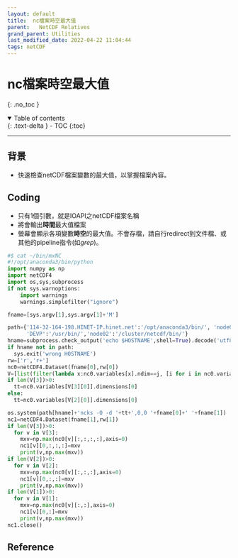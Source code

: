 ```yaml
---
layout: default
title:  nc檔案時空最大值
parent:   NetCDF Relatives
grand_parent: Utilities
last_modified_date: 2022-04-22 11:04:44
tags: netCDF
---
```

# nc檔案時空最大值
{: .no_toc }

<details open markdown="block">
  <summary>
    Table of contents
  </summary>
  {: .text-delta }
- TOC
{:toc}
</details>

---
## 背景
- 快速檢查netCDF檔案變數的最大值，以掌握檔案內容。

## Coding
- 只有1個引數，就是IOAPI之netCDF檔案名稱
- 將會輸出**時間**最大值檔案
- 螢幕會顯示各項變數**時空**的最大值。不會存檔，請自行redirect到文件檔、或其他的pipeline指令(如*grep*)。

```python
#$ cat ~/bin/mxNC
#!/opt/anaconda3/bin/python
import numpy as np
import netCDF4
import os,sys,subprocess
if not sys.warnoptions:
    import warnings
    warnings.simplefilter("ignore")

fname=[sys.argv[1],sys.argv[1]+'M']

path={'114-32-164-198.HINET-IP.hinet.net':'/opt/anaconda3/bin/', 'node03':'/usr/bin/','master':'/cluster/netcdf/bin/', \
      'DEVP':'/usr/bin/','node02':'/cluster/netcdf/bin/'}
hname=subprocess.check_output('echo $HOSTNAME',shell=True).decode('utf8').strip('\n')
if hname not in path:
  sys.exit('wrong HOSTNAME')
rw=['r','r+']
nc0=netCDF4.Dataset(fname[0],rw[0])
V=[list(filter(lambda x:nc0.variables[x].ndim==j, [i for i in nc0.variables])) for j in [1,2,3,4]]
if len(V[3])>0:
  tt=nc0.variables[V[3][0]].dimensions[0]
else:
  tt=nc0.variables[V[2][0]].dimensions[0]

os.system(path[hname]+'ncks -O -d '+tt+',0,0 '+fname[0]+' '+fname[1])
nc1=netCDF4.Dataset(fname[1],rw[1])
if len(V[3])>0:
  for v in V[3]:
    mxv=np.max(nc0[v][:,:,:,:],axis=0)
    nc1[v][0,:,:,:]=mxv
    print(v,np.max(mxv))
if len(V[2])>0:
  for v in V[2]:
    mxv=np.max(nc0[v][:,:,:],axis=0)
    nc1[v][0,:,:]=mxv
    print(v,np.max(mxv))
if len(V[1])>0:
  for v in V[1]:
    mxv=np.max(nc0[v][:,:],axis=0)
    nc1[v][0,:]=mxv
    print(v,np.max(mxv))
nc1.close()
```
## Reference